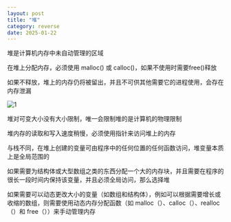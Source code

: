 ```yaml
---
layout: post
title: "堆"
category: reverse
date: 2025-01-22
---
```


堆是计算机内存中未自动管理的区域

在堆上分配内存，必须使用 malloc() 或 calloc()，如果不使用时需要free()释放

如果不释放，堆上的内存仍将被留出，并且不可供其他需要它的进程使用，会存在内存泄漏

![1](\assets\images\堆\1.jpg)

堆对可变大小没有大小限制，唯一会限制堆的是计算机的物理限制

堆内存的读取和写入速度稍慢，必须使用指针来访问堆上的内存

与栈不同，在堆上创建的变量可由程序中的任何位置的任何函数访问，堆变量本质上是全局范围的



如果需要为结构体或大型数组之类的东西分配一个大的内存块，并且需要在程序的很长一段时间内保持该变量，并且必须全局访问，那么选择堆

如果需要可以动态更改大小的变量（如数组和结构体），例如可以根据需要增长或收缩的数组，则需要使用动态内存分配函数（如 malloc（）、calloc（）、realloc（）和 free（））来手动管理内存

